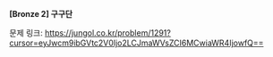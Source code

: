 **[Bronze 2] 구구단**

문제 링크: https://jungol.co.kr/problem/1291?cursor=eyJwcm9ibGVtc2V0Ijo2LCJmaWVsZCI6MCwiaWR4IjowfQ==

